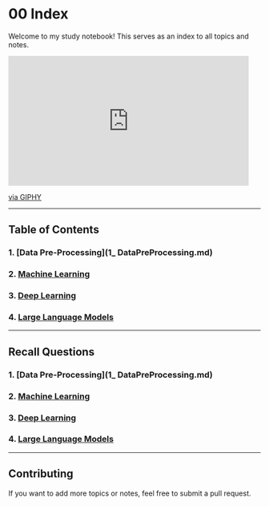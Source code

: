 # 00 Index

Welcome to my study notebook! This serves as an index to all topics and notes.
<iframe src="https://giphy.com/embed/dzaUX7CAG0Ihi" width="480" height="259" style="" frameBorder="0" class="giphy-embed" allowFullScreen></iframe><p><a href="https://giphy.com/gifs/hello-hi-dzaUX7CAG0Ihi">via GIPHY</a></p>

---

## Table of Contents

### 1. [Data Pre-Processing](1_ DataPreProcessing.md)

### 2. [Machine Learning](2_ML.md)

### 3. [Deep Learning](3_DeepLearning.md)

### 4. [Large Language Models](5_LLM.md)

---

## Recall Questions

### 1. [Data Pre-Processing](1_ DataPreProcessing.md)

### 2. [Machine Learning](2_ML.md)

### 3. [Deep Learning](3_DeepLearning_Recall.md)

### 4. [Large Language Models](5_LLM_Recall.md)

---

## Contributing

If you want to add more topics or notes, feel free to submit a pull request.
